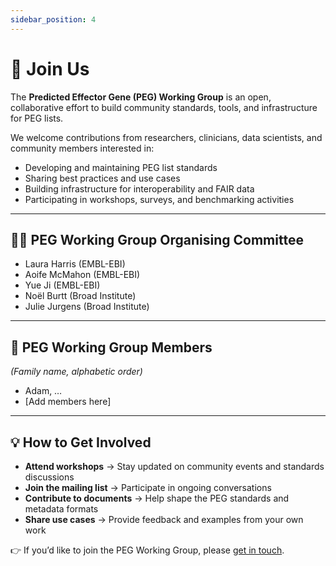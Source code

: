 ```yaml
---
sidebar_position: 4
---
```


# 🙌 Join Us  

The **Predicted Effector Gene (PEG) Working Group** is an open, collaborative effort to build community standards, tools, and infrastructure for PEG lists.  

We welcome contributions from researchers, clinicians, data scientists, and community members interested in:  
- Developing and maintaining PEG list standards  
- Sharing best practices and use cases  
- Building infrastructure for interoperability and FAIR data  
- Participating in workshops, surveys, and benchmarking activities  

---

## 👩‍🔬 PEG Working Group Organising Committee  

- Laura Harris (EMBL-EBI)  
- Aoife McMahon (EMBL-EBI)  
- Yue Ji (EMBL-EBI)  
- Noël Burtt (Broad Institute)  
- Julie Jurgens (Broad Institute)  

---

## 👥 PEG Working Group Members  

*(Family name, alphabetic order)*  

- Adam, …  
- [Add members here]  

---

## 💡 How to Get Involved  

- **Attend workshops** → Stay updated on community events and standards discussions  
- **Join the mailing list** → Participate in ongoing conversations  
- **Contribute to documents** → Help shape the PEG standards and metadata formats  
- **Share use cases** → Provide feedback and examples from your own work  

👉 If you’d like to join the PEG Working Group, please [get in touch](mailto:peg-wg@ebi.ac.uk).  
